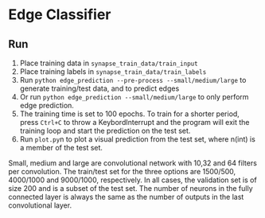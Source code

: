 # Edge Classifier

## Run
1. Place training data in `synapse_train_data/train_input`
2. Place training labels in `synapse_train_data/train_labels`
3. Run `python edge_prediction --pre-process --small/medium/large` to generate training/test data, and to predict edges
4. Or run `python edge_prediction --small/medium/large` to only perform edge prediction.
5. The training time is set to 100 epochs. To train for a shorter period, press `Ctrl+C` to throw a KeybordInterrupt and the program will exit the training
   loop and start the prediction on the test set. 
6. Run `plot.py`n to plot a visual prediction from the test set, where n(int) is
   a member of the test set.

Small, medium and large are convolutional network with 10,32 and 64 filters per
convolution. The train/test set for the three options are 1500/500, 4000/1000
and 9000/1000, respectively. In all cases, the validation set is of size 200
and is a subset of the test set. The number of neurons in the fully connected layer is always the same as the number of outputs in the last convolutional layer.
